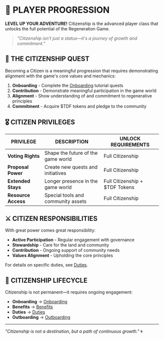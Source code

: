 # 🐑 PLAYER PROGRESSION

**LEVEL UP YOUR ADVENTURE!** Citizenship is the advanced player class that unlocks the full potential of the Regeneration Game.

> *"Citizenship isn't just a status—it's a journey of growth and commitment."*

## 🌱 THE CITIZENSHIP QUEST

Becoming a Citizen is a meaningful progression that requires demonstrating alignment with the game's core values and mechanics:

1. **Onboarding** - Complete the [Onboarding](onboarding.md) tutorial quests
2. **Contribution** - Demonstrate meaningful participation in the game world
3. **Alignment** - Show understanding of and commitment to regenerative principles
4. **Commitment** - Acquire $TDF tokens and pledge to the community

## 🎖️ CITIZEN PRIVILEGES

| PRIVILEGE           | DESCRIPTION                        | UNLOCK REQUIREMENTS            |
| ------------------- | ---------------------------------- | ------------------------------ |
| **Voting Rights**   | Shape the future of the game world | Full Citizenship               |
| **Proposal Power**  | Create new quests and initiatives  | Full Citizenship               |
| **Extended Stays**  | Longer presence in the game world  | Full Citizenship + $TDF Tokens |
| **Resource Access** | Special tools and community assets | Full Citizenship               |

## ⚔️ CITIZEN RESPONSIBILITIES

With great power comes great responsibility:

- **Active Participation** - Regular engagement with governance
- **Stewardship** - Care for the land and community
- **Contribution** - Ongoing support of community needs
- **Values Alignment** - Upholding the core principles

For details on specific duties, see [Duties](duties.md).

## 🔄 CITIZENSHIP LIFECYCLE

Citizenship is not permanent—it requires ongoing engagement:

- **Onboarding** → [Onboarding](onboarding.md)
- **Benefits** → [Benefits](benefits.md)
- **Duties** → [Duties](duties.md)
- **Outboarding** → [Outboarding](outboarding.md)

---

*"Citizenship is not a destination, but a path of continuous growth."* 🌀
